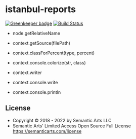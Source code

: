 # istanbul-reports

[![Greenkeeper badge](https://badges.greenkeeper.io/istanbuljs/istanbul-reports.svg)](https://greenkeeper.io/)
[![Build Status](https://travis-ci.org/istanbuljs/istanbul-reports.svg?branch=master)](https://travis-ci.org/istanbuljs/istanbul-reports)

-   node.getRelativeName

-   context.getSource(filePath)
-   context.classForPercent(type, percent)
-   context.console.colorize(str, class)
-   context.writer
-   context.console.write
-   context.console.println

## License

- Copyright © 2018 - 2022 by Semantic Arts LLC
- Semantic Arts' Limited Access Open Source Full License https://semanticarts.com/license
